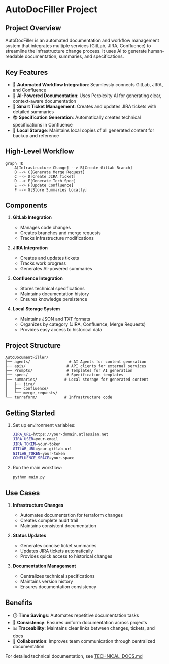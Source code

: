 # AutoDocFiller Project

## Project Overview
AutoDocFiller is an automated documentation and workflow management system that integrates multiple services (GitLab, JIRA, Confluence) to streamline the infrastructure change process. It uses AI to generate human-readable documentation, summaries, and specifications.

## Key Features
- 🔄 **Automated Workflow Integration**: Seamlessly connects GitLab, JIRA, and Confluence
- 🤖 **AI-Powered Documentation**: Uses Perplexity AI for generating clear, context-aware documentation
- 📝 **Smart Ticket Management**: Creates and updates JIRA tickets with detailed summaries
- 📚 **Specification Generation**: Automatically creates technical specifications in Confluence
- 💾 **Local Storage**: Maintains local copies of all generated content for backup and reference

## High-Level Workflow
```mermaid
graph TD
    A[Infrastructure Change] --> B[Create GitLab Branch]
    B --> C[Generate Merge Request]
    C --> D[Create JIRA Ticket]
    D --> E[Generate Tech Spec]
    E --> F[Update Confluence]
    F --> G[Store Summaries Locally]
```

## Components
1. **GitLab Integration**
   - Manages code changes
   - Creates branches and merge requests
   - Tracks infrastructure modifications

2. **JIRA Integration**
   - Creates and updates tickets
   - Tracks work progress
   - Generates AI-powered summaries

3. **Confluence Integration**
   - Stores technical specifications
   - Maintains documentation history
   - Ensures knowledge persistence

4. **Local Storage System**
   - Maintains JSON and TXT formats
   - Organizes by category (JIRA, Confluence, Merge Requests)
   - Provides easy access to historical data

## Project Structure
```
AutoDocumentFiller/
├── agents/                 # AI Agents for content generation
├── apis/                  # API clients for external services
├── Prompts/               # Templates for AI generation
├── specs/                 # Specification templates
├── summaries/            # Local storage for generated content
│   ├── jira/            
│   ├── confluence/       
│   └── merge_requests/   
└── terraform/            # Infrastructure code
```

## Getting Started
1. Set up environment variables:
   ```bash
   JIRA_URL=https://your-domain.atlassian.net
   JIRA_USER=your-email
   JIRA_TOKEN=your-token
   GITLAB_URL=your-gitlab-url
   GITLAB_TOKEN=your-token
   CONFLUENCE_SPACE=your-space
   ```

2. Run the main workflow:
   ```bash
   python main.py
   ```

## Use Cases
1. **Infrastructure Changes**
   - Automates documentation for terraform changes
   - Creates complete audit trail
   - Maintains consistent documentation

2. **Status Updates**
   - Generates concise ticket summaries
   - Updates JIRA tickets automatically
   - Provides quick access to historical changes

3. **Documentation Management**
   - Centralizes technical specifications
   - Maintains version history
   - Ensures documentation consistency

## Benefits
- ⏱️ **Time Savings**: Automates repetitive documentation tasks
- 🎯 **Consistency**: Ensures uniform documentation across projects
- 📊 **Traceability**: Maintains clear links between changes, tickets, and docs
- 🤝 **Collaboration**: Improves team communication through centralized documentation

For detailed technical documentation, see [TECHNICAL_DOCS.md](./TECHNICAL_DOCS.md)
